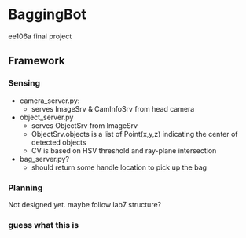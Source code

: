 # BaggingBot
ee106a final project

## Framework
### Sensing
* camera_server.py: 
    * serves ImageSrv & CamInfoSrv from head camera
* object_server.py
    * serves ObjectSrv from ImageSrv
    * ObjectSrv.objects is a list of Point(x,y,z) indicating the center of detected objects
    * CV is based on HSV threshold and ray-plane intersection
* bag_server.py?
    * should return some handle location to pick up the bag

### Planning
Not designed yet. maybe follow lab7 structure?

### guess what this is
